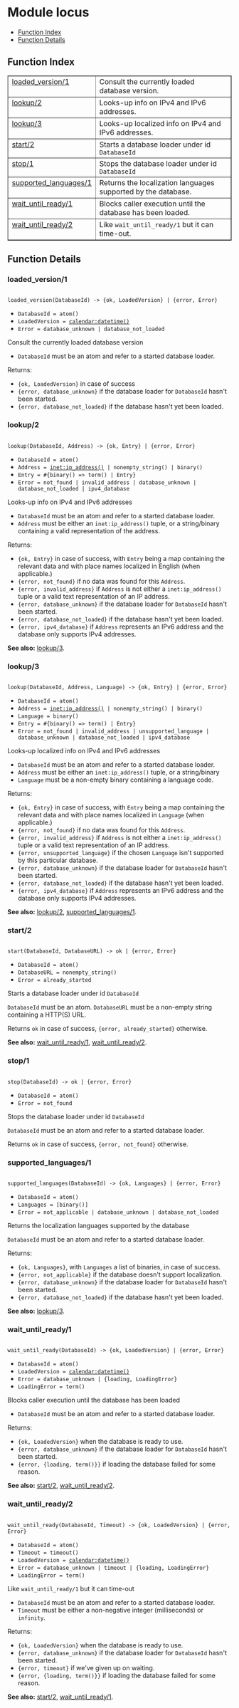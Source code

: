 

# Module locus #
* [Function Index](#index)
* [Function Details](#functions)

<a name="index"></a>

## Function Index ##


<table width="100%" border="1" cellspacing="0" cellpadding="2" summary="function index"><tr><td valign="top"><a href="#loaded_version-1">loaded_version/1</a></td><td>Consult the currently loaded database version.</td></tr><tr><td valign="top"><a href="#lookup-2">lookup/2</a></td><td>Looks-up info on IPv4 and IPv6 addresses.</td></tr><tr><td valign="top"><a href="#lookup-3">lookup/3</a></td><td>Looks-up localized info on IPv4 and IPv6 addresses.</td></tr><tr><td valign="top"><a href="#start-2">start/2</a></td><td>Starts a database loader under id <code>DatabaseId</code></td></tr><tr><td valign="top"><a href="#stop-1">stop/1</a></td><td>Stops the database loader under id <code>DatabaseId</code></td></tr><tr><td valign="top"><a href="#supported_languages-1">supported_languages/1</a></td><td>Returns the localization languages supported by the database.</td></tr><tr><td valign="top"><a href="#wait_until_ready-1">wait_until_ready/1</a></td><td>Blocks caller execution until the database has been loaded.</td></tr><tr><td valign="top"><a href="#wait_until_ready-2">wait_until_ready/2</a></td><td>Like <code>wait_until_ready/1</code> but it can time-out.</td></tr></table>


<a name="functions"></a>

## Function Details ##

<a name="loaded_version-1"></a>

### loaded_version/1 ###

<pre><code>
loaded_version(DatabaseId) -&gt; {ok, LoadedVersion} | {error, Error}
</code></pre>

<ul class="definitions"><li><code>DatabaseId = atom()</code></li><li><code>LoadedVersion = <a href="calendar.md#type-datetime">calendar:datetime()</a></code></li><li><code>Error = database_unknown | database_not_loaded</code></li></ul>

Consult the currently loaded database version

- `DatabaseId` must be an atom and refer to a started database loader.

Returns:
- `{ok, LoadedVersion}` in case of success
- `{error, database_unknown}` if the database loader for `DatabaseId` hasn't been started.
- `{error, database_not_loaded}` if the database hasn't yet been loaded.

<a name="lookup-2"></a>

### lookup/2 ###

<pre><code>
lookup(DatabaseId, Address) -&gt; {ok, Entry} | {error, Error}
</code></pre>

<ul class="definitions"><li><code>DatabaseId = atom()</code></li><li><code>Address = <a href="inet.md#type-ip_address">inet:ip_address()</a> | nonempty_string() | binary()</code></li><li><code>Entry = #{binary() =&gt; term() | Entry}</code></li><li><code>Error = not_found | invalid_address | database_unknown | database_not_loaded | ipv4_database</code></li></ul>

Looks-up info on IPv4 and IPv6 addresses

- `DatabaseId` must be an atom and refer to a started database loader.
- `Address` must be either an `inet:ip_address()` tuple, or a string/binary
containing a valid representation of the address.

Returns:
- `{ok, Entry}` in case of success, with `Entry` being a map containing
the relevant data and with place names localized in English (when applicable.)
- `{error, not_found}` if no data was found for this `Address`.
- `{error, invalid_address}` if `Address` is not either a `inet:ip_address()`
tuple or a valid text representation of an IP address.
- `{error, database_unknown}` if the database loader for `DatabaseId` hasn't been started.
- `{error, database_not_loaded}` if the database hasn't yet been loaded.
- `{error, ipv4_database}` if `Address` represents an IPv6 address and the database
only supports IPv4 addresses.

__See also:__ [lookup/3](#lookup-3).

<a name="lookup-3"></a>

### lookup/3 ###

<pre><code>
lookup(DatabaseId, Address, Language) -&gt; {ok, Entry} | {error, Error}
</code></pre>

<ul class="definitions"><li><code>DatabaseId = atom()</code></li><li><code>Address = <a href="inet.md#type-ip_address">inet:ip_address()</a> | nonempty_string() | binary()</code></li><li><code>Language = binary()</code></li><li><code>Entry = #{binary() =&gt; term() | Entry}</code></li><li><code>Error = not_found | invalid_address | unsupported_language | database_unknown | database_not_loaded | ipv4_database</code></li></ul>

Looks-up localized info on IPv4 and IPv6 addresses

- `DatabaseId` must be an atom and refer to a started database loader.
- `Address` must be either an `inet:ip_address()` tuple, or a string/binary
- `Language` must be a non-empty binary containing a language code.

Returns:
- `{ok, Entry}` in case of success, with `Entry` being a map containing
the relevant data and with place names localized in `Language` (when applicable.)
- `{error, not_found}` if no data was found for this `Address`.
- `{error, invalid_address}` if `Address` is not either a `inet:ip_address()`
tuple or a valid text representation of an IP address.
- `{error, unsupported_language}` if the chosen `Language` isn't supported
by this particular database.
- `{error, database_unknown}` if the database loader for `DatabaseId` hasn't been started.
- `{error, database_not_loaded}` if the database hasn't yet been loaded.
- `{error, ipv4_database}` if `Address` represents an IPv6 address and the database
only supports IPv4 addresses.

__See also:__ [lookup/2](#lookup-2), [supported_languages/1](#supported_languages-1).

<a name="start-2"></a>

### start/2 ###

<pre><code>
start(DatabaseId, DatabaseURL) -&gt; ok | {error, Error}
</code></pre>

<ul class="definitions"><li><code>DatabaseId = atom()</code></li><li><code>DatabaseURL = nonempty_string()</code></li><li><code>Error = already_started</code></li></ul>

Starts a database loader under id `DatabaseId`

`DatabaseId` must be an atom.
`DatabaseURL` must be a non-empty string containing a HTTP(S) URL.

Returns `ok` in case of success, `{error, already_started}` otherwise.

__See also:__ [wait_until_ready/1](#wait_until_ready-1), [wait_until_ready/2](#wait_until_ready-2).

<a name="stop-1"></a>

### stop/1 ###

<pre><code>
stop(DatabaseId) -&gt; ok | {error, Error}
</code></pre>

<ul class="definitions"><li><code>DatabaseId = atom()</code></li><li><code>Error = not_found</code></li></ul>

Stops the database loader under id `DatabaseId`

`DatabaseId` must be an atom and refer to a started database loader.

Returns `ok` in case of success, `{error, not_found}` otherwise.

<a name="supported_languages-1"></a>

### supported_languages/1 ###

<pre><code>
supported_languages(DatabaseId) -&gt; {ok, Languages} | {error, Error}
</code></pre>

<ul class="definitions"><li><code>DatabaseId = atom()</code></li><li><code>Languages = [binary()]</code></li><li><code>Error = not_applicable | database_unknown | database_not_loaded</code></li></ul>

Returns the localization languages supported by the database

`DatabaseId` must be an atom and refer to a started database loader.

Returns:
- `{ok, Languages}`, with `Languages` a list of binaries, in case of success.
- `{error, not_applicable}` if the database doesn't support localization.
- `{error, database_unknown}` if the database loader for `DatabaseId` hasn't been started.
- `{error, database_not_loaded}` if the database hasn't yet been loaded.

__See also:__ [lookup/3](#lookup-3).

<a name="wait_until_ready-1"></a>

### wait_until_ready/1 ###

<pre><code>
wait_until_ready(DatabaseId) -&gt; {ok, LoadedVersion} | {error, Error}
</code></pre>

<ul class="definitions"><li><code>DatabaseId = atom()</code></li><li><code>LoadedVersion = <a href="calendar.md#type-datetime">calendar:datetime()</a></code></li><li><code>Error = database_unknown | {loading, LoadingError}</code></li><li><code>LoadingError = term()</code></li></ul>

Blocks caller execution until the database has been loaded

- `DatabaseId` must be an atom and refer to a started database loader.

Returns:
- `{ok, LoadedVersion}` when the database is ready to use.
- `{error, database_unknown}` if the database loader for `DatabaseId` hasn't been started.
- `{error, {loading, term()}}` if loading the database failed for some reason.

__See also:__ [start/2](#start-2), [wait_until_ready/2](#wait_until_ready-2).

<a name="wait_until_ready-2"></a>

### wait_until_ready/2 ###

<pre><code>
wait_until_ready(DatabaseId, Timeout) -&gt; {ok, LoadedVersion} | {error, Error}
</code></pre>

<ul class="definitions"><li><code>DatabaseId = atom()</code></li><li><code>Timeout = timeout()</code></li><li><code>LoadedVersion = <a href="calendar.md#type-datetime">calendar:datetime()</a></code></li><li><code>Error = database_unknown | timeout | {loading, LoadingError}</code></li><li><code>LoadingError = term()</code></li></ul>

Like `wait_until_ready/1` but it can time-out

- `DatabaseId` must be an atom and refer to a started database loader.
- `Timeout` must be either a non-negative integer (milliseconds) or `infinity`.

Returns:
- `{ok, LoadedVersion}` when the database is ready to use.
- `{error, database_unknown}` if the database loader for `DatabaseId` hasn't been started.
- `{error, timeout}` if we've given up on waiting.
- `{error, {loading, term()}}` if loading the database failed for some reason.

__See also:__ [start/2](#start-2), [wait_until_ready/1](#wait_until_ready-1).

